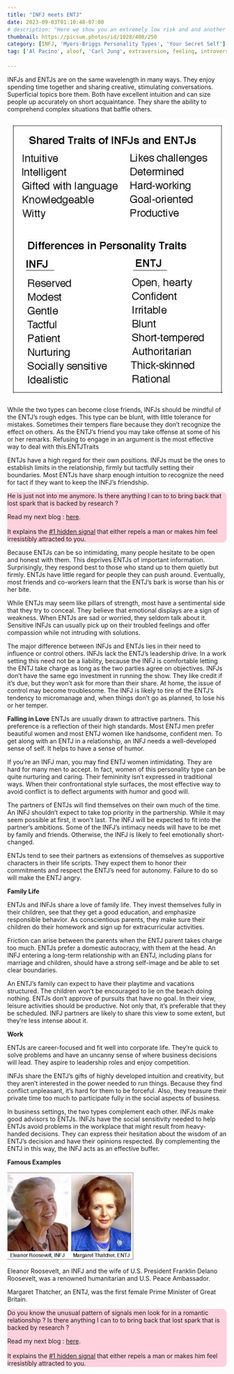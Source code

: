 ```yaml
---
title: "INFJ meets ENTJ"
date: 2023-09-03T01:10:48-07:00
# description: "Here we show you an extremely low risk and and another medium risk approach to earn passive income "
thumbnail: https://picsum.photos/id/1028/400/250
category: [INFJ, 'Myers-Briggs Personality Types', 'Your Secret Self']
tag: ['Al Pacino', aloof, 'Carl Jung', extraversion, feeling, introversion, introvert, judging, MBTI, Myers-Briggs, perceiving, personality, personality type, psychology, relationships, thinking, 'Tiger Woods']

---
```


INFJs and ENTJs are on the same wavelength in many ways. They enjoy spending time together and sharing creative, stimulating conversations. Superficial topics bore them. Both have excellent intuition and can size people up accurately on short acquaintance. They share the ability to comprehend complex situations that baffle others.

![INFJs and ENTJs Traits](/ENTJTraits1.jpg)

While the two types can become close friends, INFJs should be mindful of the ENTJ’s rough edges. This type can be blunt, with little tolerance for mistakes. Sometimes their tempers flare because they don’t recognize the effect on others. As the ENTJ’s friend you may take offense at some of his or her remarks. Refusing to engage in an argument is the most effective way to deal with this.ENTJTraits

ENTJs have a high regard for their own positions. INFJs must be the ones to establish limits in the relationship, firmly but tactfully setting their boundaries. Most ENTJs have sharp enough intuition to recognize the need for tact if they want to keep the INFJ’s friendship.

<div style="background-color: #FFD1DC; border-radius: 9px;">
He is just not into me anymore. Is there anything I can to to bring back that lost spark that is backed by research ? 

Read my next blog : <a id="aflink" href="/wp/what-makes-him-want-only-you" class="two" target="_blank" title="Video : This is the “secret ingredient” to his lasting commitment">here</a>.</br></br>It explains the <a id="aflink" href="/wp/what-makes-him-want-only-you" class="two" target="_blank" title="Video : This is the “secret ingredient” to his lasting commitment">#1 hidden signal</a> that either repels a man or makes 
him feel irresistibly attracted to you.
</div>


Because ENTJs can be so intimidating, many people hesitate to be open and honest with them. This deprives ENTJs of important information. Surprisingly, they respond best to those who stand up to them quietly but firmly. ENTJs have little regard for people they can push around. Eventually, most friends and co-workers learn that the ENTJ’s bark is worse than his or her bite.

While ENTJs may seem like pillars of strength, most have a sentimental side that they try to conceal. They believe that emotional displays are a sign of weakness. When ENTJs are sad or worried, they seldom talk about it. Sensitive INFJs can usually pick up on their troubled feelings and offer compassion while not intruding with solutions.

The major difference between INFJs and ENTJs lies in their need to influence or control others. INFJs lack the ENTJ’s leadership drive. In a work setting this need not be a liability, because the INFJ is comfortable letting the ENTJ take charge as long as the two parties agree on objectives. INFJs don’t have the same ego investment in running the show. They like credit if it’s due, but they won’t ask for more than their share. At home, the issue of control may become troublesome. The INFJ is likely to tire of the ENTJ’s tendency to micromanage and, when things don’t go as planned, to lose his or her temper.

**Falling in Love**
ENTJs are usually drawn to attractive partners. This preference is a reflection of their high standards. Most ENTJ men prefer beautiful women and most ENTJ women like handsome, confident men. To get along with an ENTJ in a relationship, an INFJ needs a well-developed sense of self. It helps to have a sense of humor.

If you’re an INFJ man, you may find ENTJ women intimidating. They are hard for many men to accept. In fact, women of this personality type can be quite nurturing and caring. Their femininity isn’t expressed in traditional ways. When their confrontational style surfaces, the most effective way to avoid conflict is to deflect arguments with humor and good will.

The partners of ENTJs will find themselves on their own much of the time. An INFJ shouldn’t expect to take top priority in the partnership. While it may seem possible at first, it won’t last. The INFJ will be expected to fit into the partner’s ambitions. Some of the INFJ’s intimacy needs will have to be met by family and friends. Otherwise, the INFJ is likely to feel emotionally short-changed.

ENTJs tend to see their partners as extensions of themselves as supportive characters in their life scripts. They expect them to honor their commitments and respect the ENTJ’s need for autonomy. Failure to do so will make the ENTJ angry.


**Family Life**

ENTJs and INFJs share a love of family life. They invest themselves fully in their children, see that they get a good education, and emphasize responsible behavior. As conscientious parents, they make sure their children do their homework and sign up for extracurricular activities.

Friction can arise between the parents when the ENTJ parent takes charge too much. ENTJs prefer a domestic autocracy, with them at the head. An INFJ entering a long-term relationship with an ENTJ, including plans for marriage and children, should have a strong self-image and be able to set clear boundaries.

An ENTJ’s family can expect to have their playtime and vacations structured. The children won’t be encouraged to lie on the beach doing nothing. ENTJs don’t approve of pursuits that have no goal. In their view, leisure activities should be productive. Not only that, it’s preferable that they be scheduled. INFJ partners are likely to share this view to some extent, but they’re less intense about it.

**Work**

ENTJs are career-focused and fit well into corporate life. They’re quick to solve problems and have an uncanny sense of where business decisions will lead. They aspire to leadership roles and enjoy competition.

INFJs share the ENTJ’s gifts of highly developed intuition and creativity, but they aren’t interested in the power needed to run things. Because they find conflict unpleasant, it’s hard for them to be forceful. Also, they treasure their private time too much to participate fully in the social aspects of business.

In business settings, the two types complement each other. INFJs make good advisors to ENTJs. INFJs have the social sensitivity needed to help ENTJs avoid problems in the workplace that might result from heavy-handed decisions. They can express their hesitation about the wisdom of an ENTJ’s decision and have their opinions respected. By complementing the ENTJ in this way, the INFJ acts as an effective buffer.

**Famous Examples**

![INFJs and ENTJs Traits](/famousINFJ.png)

Eleanor Roosevelt, an INFJ and the wife of U.S. President Franklin Delano Roosevelt, was a renowned humanitarian and U.S. Peace Ambassador. 

Margaret Thatcher, an ENTJ, was the first female Prime Minister of Great Britain.

<div style="background-color: #FFD1DC; border-radius: 9px;">
Do you know the unusual pattern of signals men look for in a romantic relationship ? Is there anything I can to to bring back that lost spark that is backed by research ? 

Read my next blog : <a id="aflink" href="/wp/what-makes-him-want-only-you" class="two" target="_blank" title="Video : This is the “secret ingredient” to his lasting commitment">here</a>.</br></br>It explains the <a id="aflink" href="/wp/what-makes-him-want-only-you" class="two" target="_blank" title="Video : This is the “secret ingredient” to his lasting commitment">#1 hidden signal</a> that either repels a man or makes 
him feel irresistibly attracted to you.
</div>

